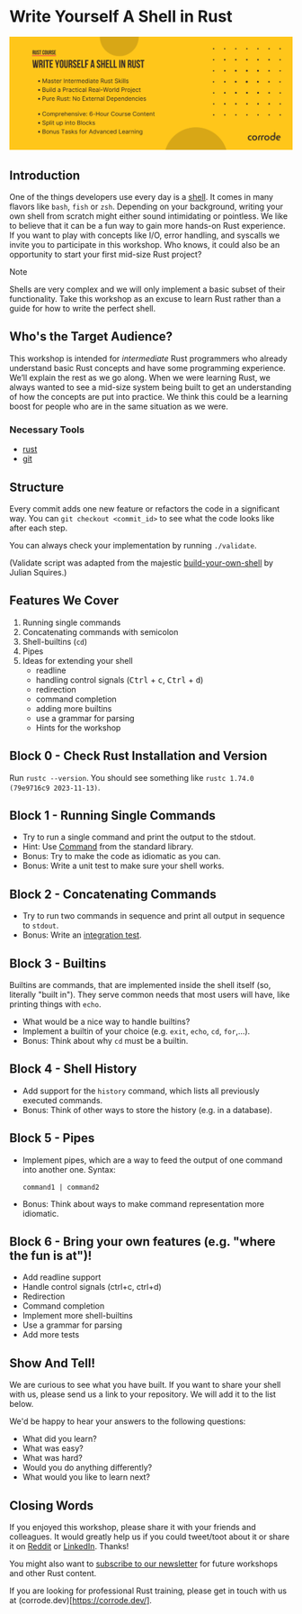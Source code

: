 # Write Yourself A Shell in Rust

![Course banner](assets/banner.png)

## Introduction

One of the things developers use every day is a [shell](https://multicians.org/shell.html). It comes in many flavors like `bash`, `fish` or `zsh`. Depending on your background, writing your own shell from scratch might either sound intimidating or pointless. We like to believe that it can be a fun way to gain more hands-on Rust experience. If you want to play with concepts like I/O, error handling, and syscalls we invite you to participate in this workshop. Who knows, it could also be an opportunity to start your first mid-size Rust project?

> [!NOTE]
> Shells are very complex and we will only implement a basic subset of their functionality.
> Take this workshop as an excuse to learn Rust rather than a guide for how to write the perfect shell.

## Who's the Target Audience?

This workshop is intended for *intermediate* Rust programmers who already understand basic Rust concepts and have some programming experience. We’ll explain the rest as we go along.
When we were learning Rust, we always wanted to see a mid-size system being built to get an understanding of how the concepts are put into practice. We think this could be a learning boost for people who are in the same situation as we were.

### Necessary Tools

* [rust](https://www.rust-lang.org/tools/install)
* [git](https://git-scm.com/)

## Structure

Every commit adds one new feature or refactors the code in a significant way.
You can `git checkout <commit_id>` to see what the code looks like after each step.

You can always check your implementation by running `./validate`.

(Validate script was adapted from the majestic [build-your-own-shell](https://github.com/tokenrove/build-your-own-shell) by Julian Squires.)

## Features We Cover

1. Running single commands
2. Concatenating commands with semicolon
3. Shell-builtins (`cd`)
4. Pipes
5. Ideas for extending your shell
   - readline
   - handling control signals (<kbd>Ctrl</kbd> + <kbd>c</kbd>, <kbd>Ctrl</kbd> + <kbd>d</kbd>)
   - redirection
   - command completion
   - adding more builtins
   - use a grammar for parsing
   - Hints for the workshop

## Block 0 - Check Rust Installation and Version

Run `rustc --version`.
You should see something like `rustc 1.74.0 (79e9716c9 2023-11-13)`.

## Block 1 - Running Single Commands

- Try to run a single command and print the output to the stdout.
- Hint: Use [Command](https://doc.rust-lang.org/std/process/struct.Command.html) from the standard library.
- Bonus: Try to make the code as idiomatic as you can.
- Bonus: Write a unit test to make sure your shell works.

## Block 2 - Concatenating Commands

- Try to run two commands in sequence and print all output in sequence
  to `stdout`.
- Bonus: Write an [integration test](https://doc.rust-lang.org/rust-by-example/testing/integration_testing.html).

## Block 3 - Builtins

Builtins are commands, that are implemented inside the shell itself (so, literally "built in").
They serve common needs that most users will have, like printing things with `echo`.

- What would be a nice way to handle builtins?
- Implement a builtin of your choice (e.g. `exit`, `echo`, `cd`, 
  `for`,...).
- Bonus: Think about why `cd` must be a builtin.

## Block 4 - Shell History

- Add support for the `history` command, which lists all previously executed commands.
- Bonus: Think of other ways to store the history (e.g. in a database).

## Block 5 - Pipes

- Implement pipes, which are a way to feed the output of one command into another one.
	Syntax:

	```shell
	command1 | command2
	```

- Bonus: Think about ways to make command representation more idiomatic.

## Block 6 - Bring your own features (e.g. "where the fun is at")!

* Add readline support
* Handle control signals (ctrl+c, ctrl+d)
* Redirection
* Command completion
* Implement more shell-builtins
* Use a grammar for parsing
* Add more tests

## Show And Tell!

We are curious to see what you have built. If you want to share your shell with
us, please send us a link to your repository. We will add it to the list below.

We'd be happy to hear your answers to the following questions:

- What did you learn?
- What was easy?
- What was hard?
- Would you do anything differently?
- What would you like to learn next?

## Closing Words

If you enjoyed this workshop, please share it with your friends and colleagues.
It would greatly help us if you could tweet/toot about it or share it on
[Reddit](https://www.reddit.com/r/rust/) or [LinkedIn](https://www.linkedin.com/).
Thanks!

You might also want to [subscribe to our newsletter](https://corrode.dev/blog/) for
future workshops and other Rust content.

If you are looking for professional Rust training, please get in touch with us
at (corrode.dev)[https://corrode.dev/].

